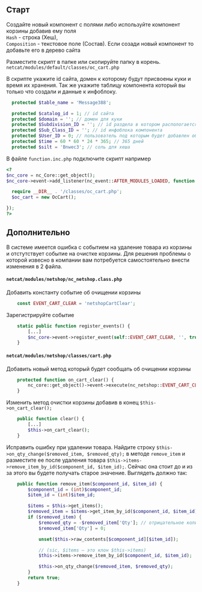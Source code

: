 ## Старт

Создайте новый компонент с полями либо используйте компонент корзины добавив ему поля  
`Hash` - строка (Хеш),  
`Composition` - текстовое поле (Состав).
Если созади новый компонент то добавьте его в дерево сайта

Разместите скрипт в папке или скопируйте папку в корень.
`netcat/modules/default/classes/oc_cart.php`

В скрипте укажите id сайта, домен к которому будут присвоены куки и время их хранения. Так же укажите таблицу компонента который вы только что создали и данные к инфоблоку.
```php
  protected $table_name = 'Message388';

  protected $catalog_id = 1; // id сайта
  protected $domain = ''; // домен для куки
  protected $Subdivision_ID = ''; // id раздела в котором распологается инфоблок компонента
  protected $Sub_Class_ID = ''; // id инфоблока компонента
  protected $User_ID = 0; // пользователь под которым будет добавлен объект
  protected $time = 60 * 60 * 24 * 365; // 365 дней
  protected $silt = 'Bnwec3'; // соль для хеша
```

В файле `function.inc.php` подключите скрипт например

```php
<?
$nc_core = nc_Core::get_object();
$nc_core->event->add_listener(nc_event::AFTER_MODULES_LOADED, function () {

  require __DIR__ . '/classes/oc_cart.php';
  $oc_cart = new OcCart();

});
?>
```

## Дополнительно

В системе имеется ошибка с событием на удаление товара из корзины и отстутствует событие на очистке корзины. Для решения проблемы о которой извесно в компании вам потребуется самостоятельно внести изменения в 2 файла.

#### `netcat/modules/netshop/nc_netshop.class.php`
Добавить константу событие об очищении корзины
```php
    const EVENT_CART_CLEAR = 'netshopCartClear';
```

Зарегистрируйте событие
```php
    static public function register_events() {
        [...]
        $nc_core->event->register_event(self::EVENT_CART_CLEAR, '', true);
    }
```

#### `netcat/modules/netshop/classes/cart.php`
Добавить  новый метод который будет сообщать об очищении корзины
```php
    protected function on_cart_clear() {
        nc_core::get_object()->event->execute(nc_netshop::EVENT_CART_CLEAR);
    }
```
Изменить метод очистки корзины добавив в конец `$this->on_cart_clear();`
```php
    public function clear() {
        [...]
        $this->on_cart_clear();
    }
```

Исправить ошибку при удалении товара. Найдите строку `$this->on_qty_change($removed_item, $removed_qty);` в методе `remove_item` и разместите ее после удаления товара `$this->items->remove_item_by_id($component_id, $item_id);`. Сейчас она стоит до и из за этого вы будете получать старое значение. Выглядеть должно так:
```php
    public function remove_item($component_id, $item_id) {
        $component_id = (int)$component_id;
        $item_id = (int)$item_id;

        $items = $this->get_items();
        $removed_item = $items->get_item_by_id($component_id, $item_id);
        if ($removed_item) {
            $removed_qty = -$removed_item['Qty']; // отрицательное количество
            $removed_item['Qty'] = 0;

            unset($this->raw_contents[$component_id][$item_id]);

            // (sic, $items — это клон $this->items)
            $this->items->remove_item_by_id($component_id, $item_id);

            $this->on_qty_change($removed_item, $removed_qty);
        }
        return true;
    }
```
